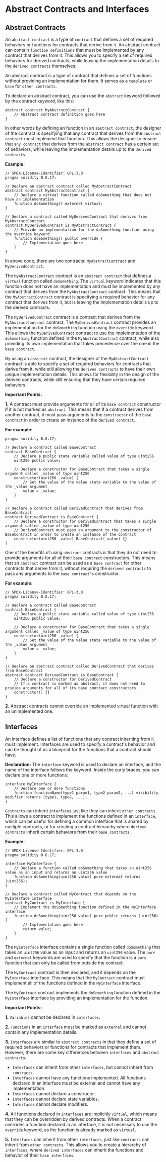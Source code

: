 # Abstract Contracts and Interfaces

## Abstract Contracts



An `abstract contract` is a type of `contract` that defines a set of required behaviors or functions for contracts that derive from it. An abstract contract can contain `function definitions` that must be implemented by any contract that derives from it. This allows you to specify a set of required behaviors for derived contracts, while leaving the implementation details to the `derived contracts` themselves.

An abstract contract is a type of contract that defines a set of functions without providing an implementation for them. It serves as a `template` or `base` for `other contracts`. 

To declare an abstract contract, you can use the `abstract` keyword followed by the contract keyword, like this:

```sol
abstract contract MyAbstractContract {
    // Abstract contract definition goes here
}
```
In other words by defining an function in an `abstract contract`, the designer of the contract is specifying that any contract that derives from the `abstract contract` must implement that function. This allows the designer to ensure that `any contract` that derives from the `abstract contract` has a certain set of behaviors, while leaving the implementation details up to the `derived contracts`.

**Example:**
```sol
// SPDX-License-Identifier: GPL-3.0
pragma solidity 0.8.17;

// Declare an abstract contract called MyAbstractContract
abstract contract MyAbstractContract {
    // Declare a virtual function called doSomething that does not have an implementation
    function doSomething() external virtual;
}

// Declare a contract called MyDerivedContract that derives from MyAbstractContract
contract MyDerivedContract is MyAbstractContract {
    // Provide an implementation for the doSomething function using the override keyword
    function doSomething() public override {
        // Implementation goes here
    }
}
```

In above code, there are two contracts: `MyAbstractContract` and `MyDerivedContract`.

The `MyAbstractContract` contract is an `abstract contract` that defines a `virtual` function called `doSomething`. The `virtual` keyword indicates that this function does not have an implementation and must be implemented by any contract that derives from the `MyAbstractContract` contract. This means that the `MyAbstractContract` contract is specifying a required behavior for any contract that derives from it, but is leaving the implementation details up to the derived contracts.

The `MyDerivedContract` contract is a contract that derives from the `MyAbstractContract` contract. The `MyDerivedContract` contract provides an implementation for the `doSomething` function using the `override` keyword. This allows the `MyDerivedContract` contract to use the implementation of the `doSomething` function defined in the `MyAbstractContract` contract, while also providing its own implementation that takes precedence over the one in the `base contract`.

By using an `abstract` contract, the designer of the `MyAbstractContract` contract is able to specify a set of required behaviors for contracts that derive from it, while still allowing the `derived contracts` to have their own unique implementation details. This allows for flexibility in the design of the derived contracts, while still ensuring that they have certain required behaviors.

**Important Points:**

**1.** A contract must provide arguments for all of its `base contract` constructor if it is not marked as `abstract`. This means that if a contract derives from another contract, it must pass arguments to the `constructor` of the `base contract` in order to create an instance of the `derived contract`.

**For example:**

```sol
pragma solidity 0.8.17;

// Declare a contract called BaseContract
contract BaseContract {
    // Declare a public state variable called value of type uint256
    uint256 public value;

    // Declare a constructor for BaseContract that takes a single argument called _value of type uint256
    constructor(uint256 _value) {
        // Set the value of the value state variable to the value of the _value argument
        value = _value;
    }
}

// Declare a contract called DerivedContract that derives from BaseContract
contract DerivedContract is BaseContract {
    // Declare a constructor for DerivedContract that takes a single argument called _value of type uint256
    // DerivedContract must pass an argument to the constructor of BaseContract in order to create an instance of the contract
    constructor(uint256 _value) BaseContract(_value) {}
}
```

One of the benefits of using `abstract` contracts is that they do not need to provide arguments for all of their `base contract` constructors. This means that an `abstract` contract can be used as a `base contract` for other contracts that derive from it, without requiring the `derived contracts` to pass any arguments to the `base contract's` constructor.

**For example:**

```sol
// SPDX-License-Identifier: GPL-3.0
pragma solidity 0.8.17;

// Declare a contract called BaseContract
contract BaseContract {
    // Declare a public state variable called value of type uint256
    uint256 public value;

    // Declare a constructor for BaseContract that takes a single argument called _value of type uint256
    constructor(uint256 _value) {
        // Set the value of the value state variable to the value of the _value argument
        value = _value;
    }
}

// Declare an abstract contract called DerivedContract that derives from BaseContract
abstract contract DerivedContract is BaseContract {
    // Declare a constructor for DerivedContract
    // If a contract is marked as abstract, it does not need to provide arguments for all of its base contract constructors. 
    constructor() {}
}
```
**2.** Abstract contracts cannot override an implemented virtual function with an unimplemented one.

## Interfaces

An interface defines a list of functions that any contract inheriting from it must implement. Interfaces are used to specify a contract's behavior and can be thought of as a blueprint for the functions that a contract should have.

**Declaration:**
The `interface` keyword is used to declare an interface, and the name of the interface follows the keyword. Inside the curly braces, you can declare one or more functions:

```sol
interface MyInterface {
    // Declare one or more functions
    function functionName(type1 param1, type2 param2, ...) visibility modifier returns (type1, type2, ...);
}
```

`Contracts` can inherit `interfaces` just like they can inherit `other contracts`. This allows a contract to implement the functions defined in an `interface`, which can be useful for defining a common interface that is shared by multiple contracts, or for creating a contract hierarchy where `derived contracts` inherit certain behaviors from their `base contracts`.

**Example:**

```sol
// SPDX-License-Identifier: GPL-3.0
pragma solidity 0.8.17;

interface MyInterface {
    // Declare a function called doSomething that takes an uint256 value as an input and returns an uint256 value
    function doSomething(uint256 value) pure external returns (uint256);
}

// Declare a contract called MyContract that depends on the MyInterface interface
contract MyContract is MyInterface {
    // Implement the doSomething function defined in the MyInterface interface
    function doSomething(uint256 value) pure public returns (uint256) {
        // Implementation goes here
        return value;
    }
}
```

The `MyInterface` interface contains a single function called `doSomething` that takes an `uint256` value as an input and returns an `uint256` value. The `pure` and `external` keywords are used to specify that the function is a `pure` function that can only be called from outside the contract.

The `MyContract` contract is then declared, and it depends on the `MyInterface` interface. This means that the `MyContract` contract must implement all of the functions defined in the `MyInterface` interface.

The `MyContract` contract implements the `doSomething` function defined in the `MyInterface` interface by providing an implementation for the function.

**Important Points:**

**1.** `Variables` cannot be declared in `interfaces`.

**2.** `Functions` in an `interface` must be marked as `external` and cannot contain any implementation details.

**3.** `Interfaces` are similar to `abstract contracts` in that they define a set of required behaviors or functions for contracts that implement them. However, there are some key differences between `interfaces` and `abstract contracts`:
- `Interfaces` can inherit from other `interfaces`, but cannot inherit from `contracts`.
- `Interfaces` cannot have any functions implemented. All functions declared in an interface must be external and cannot have any implementation.
- `Interfaces` cannot declare a constructor. 
- `Interfaces` cannot declare state variables.
- `Interfaces` cannot declare modifiers.

**4.** All functions declared in `interfaces` are implicitly `virtual`, which means that they can be overridden by derived contracts. When a contract overrides a function declared in an interface, it is not necessary to use the `override` keyword, as the function is already marked as `virtual`.

**5.** `Interfaces` can inherit from other `interfaces`, just like `contracts` can inherit from `other contracts`. This allows you to create a hierarchy of `interfaces`, where `derived interfaces` can inherit the functions and behavior of their `base interfaces`.

<!-- - You can define types such as enums, structs, and other contract-like structures inside interfaces and other contract-like structures, and these types can be accessed from other contracts. -->